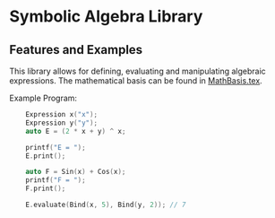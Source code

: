 Symbolic Algebra Library
========================

Features and Examples
---------------------

This library allows for defining, evaluating and manipulating algebraic expressions.
The mathematical basis can be found in [MathBasis.tex](MathBasis.tex).

Example Program:

```C++
    Expression x("x");
    Expression y("y");
    auto E = (2 * x + y) ^ x;

    printf("E = ");
    E.print();

    auto F = Sin(x) + Cos(x);
    printf("F = ");
	F.print();

    E.evaluate(Bind(x, 5), Bind(y, 2)); // 7
```
